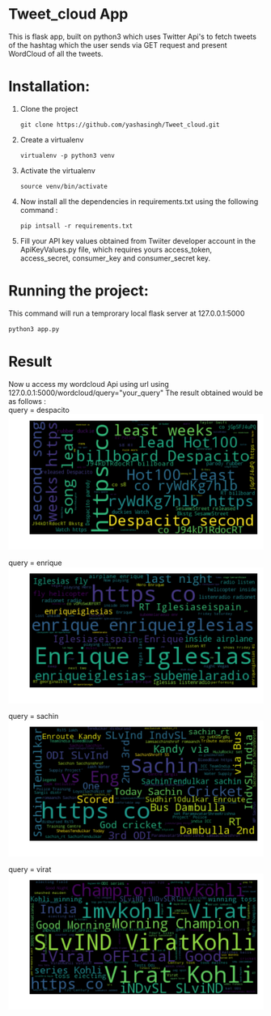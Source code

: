 # Tweet_cloud App
This is flask app, built on python3 which uses Twitter Api's to fetch tweets of the hashtag which the user sends via GET request and present WordCloud of all the tweets. 

# Installation:
1. Clone the project
    ```python3
    git clone https://github.com/yashasingh/Tweet_cloud.git 
    ```
2. Create a virtualenv
    ```python3
    virtualenv -p python3 venv
    ```
3. Activate the virtualenv
    ```python3
    source venv/bin/activate
    ```
4. Now install all the dependencies in requirements.txt using the following command :
    ```python3
    pip intsall -r requirements.txt
    ```
5. Fill your API key values obtained from Twiiter developer account in the ApiKeyValues.py file, which requires yours access_token, access_secret, consumer_key and consumer_secret key.

# Running the project:
This command will run a temprorary local flask server at 127.0.0.1:5000
```python
python3 app.py
```
# Result
Now u access my wordcloud Api using url using 127.0.0.1:5000/wordcloud/query="your_query"
The result obtained would be as follows :  
query = despacito
![alt text](https://raw.githubusercontent.com/yashasingh/Tweet_cloud/master/assets/despacito.png)

query = enrique
![alt text](https://raw.githubusercontent.com/yashasingh/Tweet_cloud/master/assets/enrique.png)

query = sachin
![alt text](https://raw.githubusercontent.com/yashasingh/Tweet_cloud/master/assets/sachin.png)

query = virat
![alt text](https://raw.githubusercontent.com/yashasingh/Tweet_cloud/master/assets/virat.png) 



